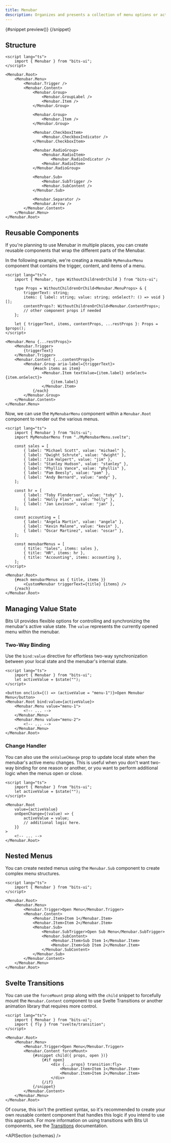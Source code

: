 ```yaml
---
title: Menubar
description: Organizes and presents a collection of menu options or actions within a horizontal bar.
---
```


<script>
	import { APISection, ComponentPreviewV2, MenubarDemo } from '$lib/components/index.js'
	export let schemas;
</script>

<ComponentPreviewV2 name="menubar-demo" comp="Menubar">

{#snippet preview()}
<MenubarDemo />
{/snippet}

</ComponentPreviewV2>

## Structure

```svelte
<script lang="ts">
	import { Menubar } from "bits-ui";
</script>

<Menubar.Root>
	<Menubar.Menu>
		<Menubar.Trigger />
		<Menubar.Content>
			<Menubar.Group>
				<Menubar.GroupLabel />
				<Menubar.Item />
			</Menubar.Group>

			<Menubar.Group>
				<Menubar.Item />
			</Menubar.Group>

			<Menubar.CheckboxItem>
				<Menubar.CheckboxIndicator />
			</Menubar.CheckboxItem>

			<Menubar.RadioGroup>
				<Menubar.RadioItem>
					<Menubar.RadioIndicator />
				<Menubar.RadioItem>
			</Menubar.RadioGroup>

			<Menubar.Sub>
				<Menubar.SubTrigger />
				<Menubar.SubContent />
			</Menubar.Sub>

			<Menubar.Separator />
			<Menubar.Arrow />
		</Menubar.Content>
	</Menubar.Menu>
</Menubar.Root>
```

## Reusable Components

If you're planning to use Menubar in multiple places, you can create reusable components that wrap the different parts of the Menubar.

In the following example, we're creating a reusable `MyMenubarMenu` component that contains the trigger, content, and items of a menu.

```svelte title="MyMenubarMenu.svelte"
<script lang="ts">
	import { Menubar, type WithoutChildrenOrChild } from "bits-ui";

	type Props = WithoutChildrenOrChild<Menubar.MenuProps> & {
		triggerText: string;
		items: { label: string; value: string; onSelect?: () => void }[];
		contentProps?: WithoutChildrenOrChild<Menubar.ContentProps>;
		// other component props if needed
	};

	let { triggerText, items, contentProps, ...restProps }: Props = $props();
</script>

<Menubar.Menu {...restProps}>
	<Menubar.Trigger>
		{triggerText}
	</Menubar.Trigger>
	<Menubar.Content {...contentProps}>
		<Menubar.Group aria-label={triggerText}>
			{#each items as item}
				<Menubar.Item textValue={item.label} onSelect={item.onSelect}>
					{item.label}
				</Menubar.Item>
			{/each}
		</Menubar.Group>
	</Menubar.Content>
</Menubar.Menu>
```

Now, we can use the `MyMenubarMenu` component within a `Menubar.Root` component to render out the various menus.

```svelte
<script lang="ts">
	import { Menubar } from "bits-ui";
	import MyMenubarMenu from "./MyMenubarMenu.svelte";

	const sales = [
		{ label: "Michael Scott", value: "michael" },
		{ label: "Dwight Schrute", value: "dwight" },
		{ label: "Jim Halpert", value: "jim" },
		{ label: "Stanley Hudson", value: "stanley" },
		{ label: "Phyllis Vance", value: "phyllis" },
		{ label: "Pam Beesly", value: "pam" },
		{ label: "Andy Bernard", value: "andy" },
	];

	const hr = [
		{ label: "Toby Flenderson", value: "toby" },
		{ label: "Holly Flax", value: "holly" },
		{ label: "Jan Levinson", value: "jan" },
	];

	const accounting = [
		{ label: "Angela Martin", value: "angela" },
		{ label: "Kevin Malone", value: "kevin" },
		{ label: "Oscar Martinez", value: "oscar" },
	];

	const menubarMenus = [
		{ title: "Sales", items: sales },
		{ title: "HR", items: hr },
		{ title: "Accounting", items: accounting },
	];
</script>

<Menubar.Root>
	{#each menubarMenus as { title, items }}
		<CustomMenubar triggerText={title} {items} />
	{/each}
</Menubar.Root>
```

## Managing Value State

Bits UI provides flexible options for controlling and synchronizing the menubar's active value state. The `value` represents the currently opened menu within the menubar.

### Two-Way Binding

Use the `bind:value` directive for effortless two-way synchronization between your local state and the menubar's internal state.

```svelte {3,6,8}
<script lang="ts">
	import { Menubar } from "bits-ui";
	let activeValue = $state("");
</script>

<button onclick={() => (activeValue = "menu-1")}>Open Menubar Menu</button>
<Menubar.Root bind:value={activeValue}>
	<Menubar.Menu value="menu-1">
		<!-- ... -->
	</Menubar.Menu>
	<Menubar.Menu value="menu-2">
		<!-- ... -->
	</Menubar.Menu>
</Menubar.Root>
```

### Change Handler

You can also use the `onValueCHange` prop to update local state when the menubar's active menu changes. This is useful when you don't want two-way binding for one reason or another, or you want to perform additional logic when the menus open or close.

```svelte {3,7-11}
<script lang="ts">
	import { Menubar } from "bits-ui";
	let activeValue = $state("");
</script>

<Menubar.Root
	value={activeValue}
	onOpenChange={(value) => {
		activeValue = value;
		// additional logic here.
	}}
>
	<!-- ... -->
</Menubar.Root>
```

## Nested Menus

You can create nested menus using the `Menubar.Sub` component to create complex menu structures.

```svelte /Menubar.Sub/
<script lang="ts">
	import { Menubar } from "bits-ui";
</script>

<Menubar.Root>
	<Menubar.Menu>
		<Menubar.Trigger>Open Menu</Menubar.Trigger>
		<Menubar.Content>
			<Menubar.Item>Item 1</Menubar.Item>
			<Menubar.Item>Item 2</Menubar.Item>
			<Menubar.Sub>
				<Menubar.SubTrigger>Open Sub Menu</Menubar.SubTrigger>
				<Menubar.SubContent>
					<Menubar.Item>Sub Item 1</Menubar.Item>
					<Menubar.Item>Sub Item 2</Menubar.Item>
				</Menubar.SubContent>
			</Menubar.Sub>
		</Menubar.Content>
	</Menubar.Menu>
</Menubar.Root>
```

<!-- <MenubarDemoNested /> -->

## Svelte Transitions

You can use the `forceMount` prop along with the `child` snippet to forcefully mount the `Menubar.Content` component to use Svelte Transitions or another animation library that requires more control.

```svelte /forceMount/ /transition:fade/ /transition:fly/
<script lang="ts">
	import { Menubar } from "bits-ui";
	import { fly } from "svelte/transition";
</script>

<Menubar.Root>
	<Menubar.Menu>
		<Menubar.Trigger>Open Menu</Menubar.Trigger>
		<Menubar.Content forceMount>
			{#snippet child({ props, open })}
				{#if open}
					<div {...props} transition:fly>
						<Menubar.Item>Item 1</Menubar.Item>
						<Menubar.Item>Item 2</Menubar.Item>
					</div>
				{/if}
			{/snippet}
		</Menubar.Content>
	</Menubar.Menu>
</Menubar.Root>
```

Of course, this isn't the prettiest syntax, so it's recommended to create your own reusable content component that handles this logic if you intend to use this approach. For more information on using transitions with Bits UI components, see the [Transitions](/docs/transitions) documentation.

<APISection {schemas} />
